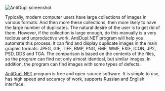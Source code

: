 ![AntiDupl screenshot](http://ermig1979.github.io/AntiDupl/docs/data/help/english/files/MainForm.png)

Typically, modern computer users have large collections of images in various formats. 
And then more these collections, then more likely to have the large number of duplicates. 
The natural desire of the user is to get rid of them. However, if the collection is large 
enough, do this manually is a very tedious and unproductive work. AntiDupl.NET program 
will help you automate this process. It can find and display duplicate images in the main 
graphic formats: JPEG, GIF, TIFF, BMP, PNG, EMF, WMF, EXIF, ICON, JP2, PSD, DDS and TGA. 
The comparison is based on the contents of the files, so the program can find not only 
almost identical, but similar images. In addition, the program can find images with some 
types of defects.

[AntiDupl.NET](http://ermig1979.github.io/AntiDupl) program is free and open-source software. 
It is simple to use, has high speed and accuracy of work, supports Russian and English interface.
